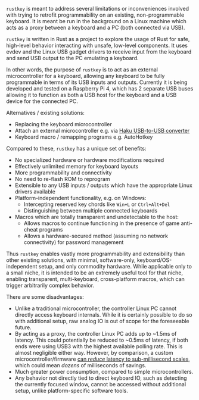 `rustkey` is meant to address several limitations or inconveniences involved with trying to retrofit programmability on an
existing, non-programmable keyboard. It is meant be run in the background on a Linux machine which acts as a proxy between
a keyboard and a PC (both connected via USB).

`rustkey` is written in Rust as a project to explore the usage of Rust for safe, high-level behavior interacting with
unsafe, low-level components. It uses evdev and the Linux USB gadget drivers to receive input from the keyboard and send
USB output to the PC emulating a keyboard.

In other words, the purpose of `rustkey` is to act as an external microcontroller for a keyboard, allowing any
keyboard to be fully programmable in terms of its USB inputs and outputs. Currently it is being developed and tested on a
Raspberry Pi 4, which has 2 separate USB buses allowing it to function as both a USB host for the keyboard and a USB device
for the connected PC.

Alternatives / existing solutions:

- Replacing the keyboard microcontroller
- Attach an external microcontroller e.g. via [Haku USB-to-USB converter](https://www.1upkeyboards.com/shop/controllers/usb-to-usb-converter/)
- Keyboard macro / remapping programs e.g. AutoHotkey

Compared to these, `rustkey` has a unique set of benefits:
- No specialized hardware or hardware modifications required
- Effectively unlimited memory for keyboard layouts
- More programmability and connectivity
- No need to re-flash ROM to reprogram
- Extensible to any USB inputs / outputs which have the appropriate Linux drivers available
- Platform-independent functionality, e.g. on Windows:
  - Intercepting reserved key chords like `Win+L` or `Ctrl+Alt+Del`
  - Distinguishing between multiple connected keyboards
- Macros which are totally transparent and undetectable to the host:
  - Allows macros to continue functioning in the presence of game anti-cheat programs
  - Allows a hardware-secured method (assuming no network connectivity) for password management

Thus `rustkey` enables vastly more programmability and extensibility than other existing solutions, with minimal, software-only,
keyboard/OS-independent setup, and only commodity hardware. While applicable only to a small niche, it is intended to be an extremely
useful tool for that niche, enabling transparent, multi-keyboard, cross-platform macros, which can trigger arbitrarily complex behavior.

There are some disadvantages:
- Unlike a traditional microcontroller, the controller Linux PC cannot directly access keyboard internals. While it is certainly
possible to do so with additional setup, raw analog IO is out of scope for the foreseeable future.
- By acting as a proxy, the controller Linux PC adds up to ~1.5ms of latency. This could potentially be reduced to ~0.5ms of latency, if both ends were using USB3 with the highest available polling rate. This is almost negligible either way. However, by comparison, a custom microcontroller/firmware [can *reduce* latency to sub-millisecond scales](https://michael.stapelberg.ch/posts/2018-04-17-kinx-keyboard-controller/#next-up), which could mean *dozens* of milliseconds of savings.
- Much greater power consumption, compared to simple microcontrollers.
- Any behavior not directly tied to direct keyboard IO, such as detecting the currently focused window, cannot be accessed without
additional setup, unlike platform-specific software tools.
